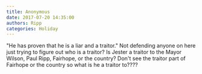 ```yaml
---
title: Anonymous
date: 2017-07-20 14:35:00
authors: Ripp
categories: Holiday
---
```


 "He has proven that he is a liar and a traitor." Not defending anyone on here just trying to figure out who is a traitor? Is Jester a traitor to the Mayor Wilson, Paul Ripp, Fairhope, or the country? Don't see the traitor part of Fairhope or the country so what is he a traitor to????